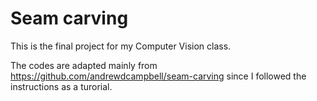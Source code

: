 # Seam carving
This is the final project for my Computer Vision class. 

The codes are adapted mainly from https://github.com/andrewdcampbell/seam-carving since I followed the instructions as a turorial.
